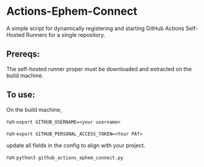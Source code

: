 # Actions-Ephem-Connect

A simple script for dynamically registering and starting GitHub Actions Self-Hosted Runners for a single repository. 

## Prereqs:
The self-hosted runner proper must be downloaded and extracted on the build machine.

## To use:
On the build machine, 

run `export GITHUB_USERNAME=<your username>`

run `export GITHUB_PERSONAL_ACCESS_TOKEN=<Your PAT>`

update all fields in the config to align with your project.

run `python3 github_actions_ephem_connect.py`
